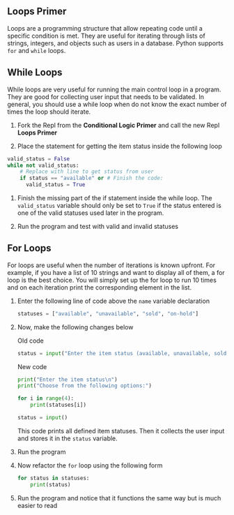 ## Loops Primer
Loops are a programming structure that allow repeating code until a specific condition is met. They are useful for iterating through lists of strings, integers, and objects such as users in a database. Python supports `for` and `while` loops.

## While Loops
While loops are very useful for running the main control loop in a program. They are good for collecting user input that needs to be validated. In general, you should use a while loop when do not know the exact number of times the loop should iterate.

1. Fork the Repl from the **Conditional Logic Primer** and call the new Repl **Loops Primer**

1. Place the statement for getting the item status inside the following loop

  ```python
  valid_status = False
  while not valid_status:
      # Replace with line to get status from user
      if status == "available" or # Finish the code:
        valid_status = True
  ```

1. Finish the missing part of the if statement inside the while loop. The `valid_status` variable should only be set to `True` if the status entered is one of the valid statuses used later in the program.

1. Run the program and test with valid and invalid statuses

## For Loops
For loops are useful when the number of iterations is known upfront. For example, if you have a list of 10 strings and want to display all of them, a for loop is the best choice. You will simply set up the for loop to run 10 times and on each iteration print the corresponding element in the list.

1. Enter the following line of code above the `name` variable declaration
  
    ```python
    statuses = ["available", "unavailable", "sold", "on-hold"]
    ```

1. Now, make the following changes below

    Old code
    ```python
    status = input("Enter the item status (available, unavailable, sold, or on-hold):\n")
    ```
  
    New code
    ```python
    print("Enter the item status\n")
    print("Choose from the following options:")
    
    for i in range(4):
        print(statuses[i])
    
    status = input()
    ```
    This code prints all defined item statuses. Then it collects the user input and stores it in the `status` variable.
  
1. Run the program

1. Now refactor the `for` loop using the following form

    ```python
    for status in statuses:
        print(status)
    ```

1. Run the program and notice that it functions the same way but is much easier to read
